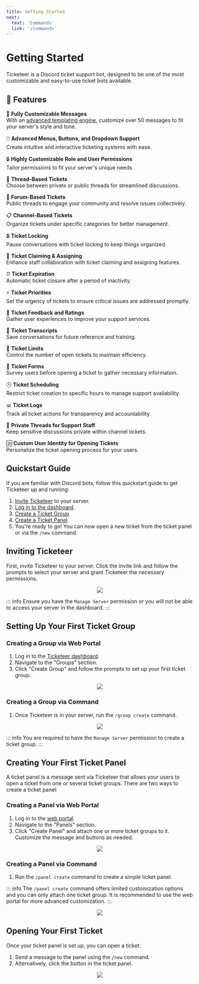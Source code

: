 ```yaml
---
title: Getting Started
next: 
  text: 'Commands'
  link: '/commands'
---
```


# Getting Started

Ticketeer is a Discord ticket support bot, designed to be one of the most customizable and easy-to-use ticket bots available.

## 🚀 Features

🎨 **Fully Customizable Messages**  
With an [advanced templating engine](/template-engine.md), customize over 50 messages to fit your server's style and tone.

🖱️ **Advanced Menus, Buttons, and Dropdown Support**  
Create intuitive and interactive ticketing systems with ease.

🔒 **Highly Customizable Role and User Permissions**  
Tailor permissions to fit your server's unique needs.

📂 **Thread-Based Tickets**  
Choose between private or public threads for streamlined discussions.

📝 **Forum-Based Tickets**  
Public threads to engage your community and resolve issues collectively.

📋 **Channel-Based Tickets**  
Organize tickets under specific categories for better management.

🔒 **Ticket Locking**  
Pause conversations with ticket locking to keep things organized.

👥 **Ticket Claiming & Assigning**  
Enhance staff collaboration with ticket claiming and assigning features.

⏰ **Ticket Expiration**  
Automatic ticket closure after a period of inactivity.

⚡ **Ticket Priorities**  
Set the urgency of tickets to ensure critical issues are addressed promptly.

🌟 **Ticket Feedback and Ratings**  
Gather user experiences to improve your support services.

📜 **Ticket Transcripts**  
Save conversations for future reference and training.

🔢 **Ticket Limits**  
Control the number of open tickets to maintain efficiency.

📄 **Ticket Forms**  
Survey users before opening a ticket to gather necessary information.

🕒 **Ticket Scheduling**  
Restrict ticket creation to specific hours to manage support availability.

📊 **Ticket Logs**  
Track all ticket actions for transparency and accountability.

🔐 **Private Threads for Support Staff**  
Keep sensitive discussions private within channel tickets.

🆔 **Custom User Identity for Opening Tickets**  
Personalize the ticket opening process for your users.

## Quickstart Guide

If you are familiar with Discord bots, follow this quickstart guide to get Ticketeer up and running:

1. [Invite Ticketeer](https://ticketeer.dev/invite) to your server.
2. [Log in to the dashboard](https://ticketeer.dev/guilds).
3. [Create a Ticket Group](#creating-a-group-via-web-portal).
4. [Create a Ticket Panel](#creating-a-panel-via-web-portal).
5. You're ready to go! You can now open a new ticket from the ticket panel or via the `/new` command.

## Inviting Ticketeer

First, invite Ticketeer to your server. Click the invite link and follow the prompts to select your server and grant Ticketeer the necessary permissions.

<p align="center">
  <img src="/images/invite.gif" loading="lazy" class="rounded-md" />
</p>

::: info
Ensure you have the `Manage Server` permission or you will not be able to access your server in the dashboard.
:::
## Setting Up Your First Ticket Group

### Creating a Group via Web Portal

1. Log in to the [Ticketeer dashboard](https://ticketeer.dev/guilds).
2. Navigate to the "Groups" section.
3. Click "Create Group" and follow the prompts to set up your first ticket group. 

<p align="center">
  <img src="/images/create_group.gif" loading="lazy" class="rounded-md" />
</p>

### Creating a Group via Command

1. Once Ticketeer is in your server, run the `/group create` command.

<p align="center">
  <img src="/images/create_group_cmd.gif" loading="lazy" class="rounded-md" />
</p>

::: info
You are required to have the `Manage Server` permission to create a ticket group.
:::

## Creating Your First Ticket Panel

A ticket panel is a message sent via Ticketeer that allows your users to open a ticket from one or several ticket groups. There are two ways to create a ticket panel:

### Creating a Panel via Web Portal

1. Log in to the [web portal](https://ticketeer.dev/guilds).
2. Navigate to the "Panels" section.
3. Click "Create Panel" and attach one or more ticket groups to it. Customize the message and buttons as needed.

<p align="center">
  <img src="/images/create_panel.gif" loading="lazy" class="rounded-md" />
</p>

### Creating a Panel via Command

1. Run the `/panel create` command to create a simple ticket panel.

::: info
The `/panel create` command offers limited customization options and you can only attach one ticket group. It is recommended to use the web portal for more advanced customization.
:::

<p align="center">
  <img src="/images/create_panel_cmd.gif" loading="lazy" class="rounded-md" />
</p>

## Opening Your First Ticket

Once your ticket panel is set up, you can open a ticket:

1. Send a message to the panel using the `/new` command.
2. Alternatively, click the button in the ticket panel.

<p align="center">
  <img src="/images/creating_ticket.gif" class="rounded-md" />
</p>
